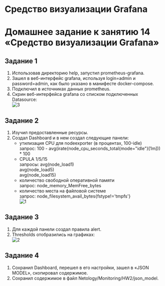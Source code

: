 # Средство визуализации Grafana
# Домашнее задание к занятию 14 «Средство визуализации Grafana»

## Задание 1
  1. Использовав директорию help, запустил prometheus-grafana.
  2. Зашел в веб-интерфейс grafana, используя login=admin и password=admin, как было указано в манифесте docker-compose.
  3. Подключил в источниках данных prometheus.
  4. Скрин веб-интерфейса grafana со списком подключенных Datasource:  
     ![3](https://github.com/Adel-pro/Netology/assets/116494871/d9f8b238-fa01-4d40-8dcf-285d648f6c81)

## Задание 2
  1. Изучил предоставленные ресурсы.
  2. Создал Dashboard и в нем создал следующие панели:  
     - утилизация CPU для nodeexporter (в процентах, 100-idle)  
       запрос: 100 - avg(irate(node_cpu_seconds_total{mode="idle"}[1m])) * 100  
     - CPULA 1/5/15  
       запросы: avg(node_load1)  
                avg(node_load5)  
                avg(node_load15)  
     - количество свободной оперативной памяти  
       запрос: node_memory_MemFree_bytes  
     - количество места на файловой системе  
       запрос: node_filesystem_avail_bytes{fstype!='tmpfs'}  
     ![1](https://github.com/Adel-pro/Netology/assets/116494871/1e1523e4-b8a8-4a5c-a4a6-a167e54f23d3)

       
## Задание 3
  1. Для каждой панели создал правила alert.
  2. Thresholds отобразились на графиках:  
     ![2](https://github.com/Adel-pro/Netology/assets/116494871/4343093e-043e-4dad-9342-13a909301974)

## Задание 4
  1. Сохранил Dashboard, перешел в его настройки, зашел в «JSON MODEL», скопировал содержимое.
  2. Сохранил содержимое в файл Netology/Monitoring/HW2/json_model.
